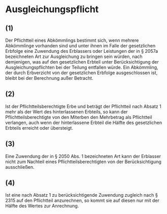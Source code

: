 # Ausgleichungspflicht



## (1)

 Der Pflichtteil eines Abkömmlings bestimmt sich, wenn mehrere Abkömmlinge vorhanden sind und unter ihnen im Falle der gesetzlichen Erbfolge eine Zuwendung des Erblassers oder Leistungen der in § 2057a bezeichneten Art zur Ausgleichung zu bringen sein würden, nach demjenigen, was auf den gesetzlichen Erbteil unter Berücksichtigung der Ausgleichungspflichten bei der Teilung entfallen würde. Ein Abkömmling, der durch Erbverzicht von der gesetzlichen Erbfolge ausgeschlossen ist, bleibt bei der Berechnung außer Betracht.

## (2)

 Ist der Pflichtteilsberechtigte Erbe und beträgt der Pflichtteil nach Absatz 1 mehr als der Wert des hinterlassenen Erbteils, so kann der Pflichtteilsberechtigte von den Miterben den Mehrbetrag als Pflichtteil verlangen, auch wenn der hinterlassene Erbteil die Hälfte des gesetzlichen Erbteils erreicht oder übersteigt.

## (3)

 Eine Zuwendung der in § 2050 Abs. 1 bezeichneten Art kann der Erblasser nicht zum Nachteil eines Pflichtteilsberechtigten von der Berücksichtigung ausschließen.

## (4)

 Ist eine nach Absatz 1 zu berücksichtigende Zuwendung zugleich nach § 2315 auf den Pflichtteil anzurechnen, so kommt sie auf diesen nur mit der Hälfte des Wertes zur Anrechnung. 

